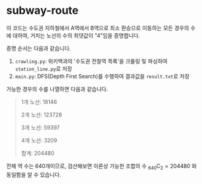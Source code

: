 # subway-route
이 코드는 수도권 지하철에서 A역에서 B역으로 최소 환승으로 이동하는 모든 경우의 수에 대하여, 거치는 노선의 수의 최댓값이 "4"임을 증명합니다.

증명 순서는 다음과 같습니다.
1. `crawling.py`: 위키백과의 '수도권 전철역 목록'을 크롤링 및 파싱하여 `station_line.py`로 저장
2. `main.py`: DFS(Depth First Search)를 수행하여 결과값을 `result.txt`로 저장

가능한 경우의 수를 나열하면 다음과 같습니다.
> 1개 노선: $18146$
>
> 2개 노선: $123728$
>
> 3개 노선: $59397$
>
> 4개 노선: $3209$
>
> 합계: $204480$

전체 역 수는 $640$개이므로, 검산해보면 이론상 가능한 조합의 수 $_{640}\mathrm{C}_{2} = 204480$ 와 동일함을 알 수 있습니다.